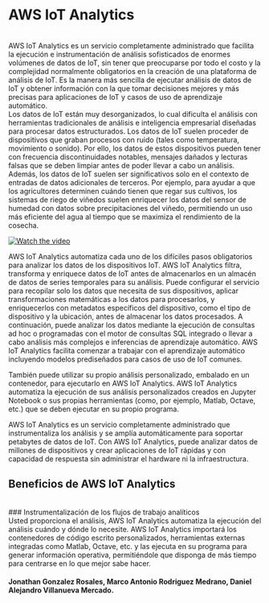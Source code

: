 # AWS IoT Analytics
<br>
AWS IoT Analytics es un servicio completamente administrado que facilita la ejecución e instrumentación de análisis sofisticados de enormes volúmenes de datos de IoT, sin tener que preocuparse por todo el costo y la complejidad normalmente obligatorios en la creación de una plataforma de análisis de IoT. Es la manera más sencilla de ejecutar análisis de datos de IoT y obtener información con la que tomar decisiones mejores y más precisas para aplicaciones de IoT y casos de uso de aprendizaje automático.
<br>
Los datos de IoT están muy desorganizados, lo cual dificulta el análisis con herramientas tradicionales de análisis e inteligencia empresarial diseñadas para procesar datos estructurados. Los datos de IoT suelen proceder de dispositivos que graban procesos con ruido (tales como temperatura, movimiento o sonido). Por ello, los datos de estos dispositivos pueden tener con frecuencia discontinuidades notables, mensajes dañados y lecturas falsas que se deben limpiar antes de poder llevar a cabo un análisis. Además, los datos de IoT suelen ser significativos solo en el contexto de entradas de datos adicionales de terceros. Por ejemplo, para ayudar a que los agricultores determinen cuándo tienen que regar sus cultivos, los sistemas de riego de viñedos suelen enriquecer los datos del sensor de humedad con datos sobre precipitaciones del viñedo, permitiendo un uso más eficiente del agua al tiempo que se maximiza el rendimiento de la cosecha.


[![Watch the video](https://img.youtube.com/vi/cYD0OU8Jdws/maxresdefault.jpg)](https://www.youtube.com/watch?v=cYD0OU8Jdws)

AWS IoT Analytics automatiza cada uno de los difíciles pasos obligatorios para analizar los datos de los dispositivos IoT. AWS IoT Analytics filtra, transforma y enriquece datos de IoT antes de almacenarlos en un almacén de datos de series temporales para su análisis. Puede configurar el servicio para recopilar solo los datos que necesita de sus dispositivos, aplicar transformaciones matemáticas a los datos para procesarlos, y enriquecerlos con metadatos específicos del dispositivo, como el tipo de dispositivo y la ubicación, antes de almacenar los datos procesados. A continuación, puede analizar los datos mediante la ejecución de consultas ad hoc o programadas con el motor de consultas SQL integrado o llevar a cabo análisis más complejos e inferencias de aprendizaje automático. AWS IoT Analytics facilita comenzar a trabajar con el aprendizaje automático incluyendo modelos prediseñados para casos de uso de IoT comunes.

También puede utilizar su propio análisis personalizado, embalado en un contenedor, para ejecutarlo en AWS IoT Analytics. AWS IoT Analytics automatiza la ejecución de sus análisis personalizados creados en Jupyter Notebook o sus propias herramientas (como, por ejemplo, Matlab, Octave, etc.) que se deben ejecutar en su propio programa.

AWS IoT Analytics es un servicio completamente administrado que instrumentaliza los análisis y se amplía automáticamente para soportar petabytes de datos de IoT. Con AWS IoT Analytics, puede analizar datos de millones de dispositivos y crear aplicaciones de IoT rápidas y con capacidad de respuesta sin administrar el hardware ni la infraestructura.

## Beneficios de AWS IoT Analytics
<br>
### Instrumentalización de los flujos de trabajo analíticos
<br>
Usted proporciona el análisis, AWS IoT Analytics automatiza la ejecución del análisis cuándo y dónde lo necesite. AWS IoT Analytics importará los contenedores de código escrito personalizados, herramientas externas integradas como Matlab, Octave, etc. y las ejecuta en su programa para generar información operativa, permitiéndole que disponga de más tiempo para centrarse en lo que mejor sabe hacer.

#### Jonathan Gonzalez Rosales, Marco Antonio Rodriguez Medrano, Daniel Alejandro Villanueva Mercado.
